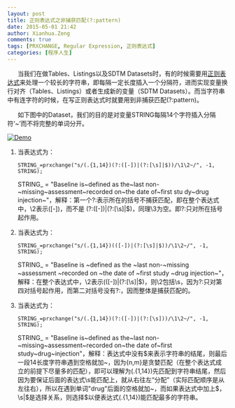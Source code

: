 ```yaml
---
layout: post
title: 正则表达式之非捕获匹配(?:pattern)
date: 2015-05-01 21:42
author: Xianhua.Zeng
comments: true
tags: [PRXCHANGE, Regular Expression, 正则表达式]
categories: [程序人生]
---
```

<p>      当我们在做Tables、Listings以及SDTM Datasets时，有的时候需要用<span style="text-decoration: underline;"><a href="http://zh.wikipedia.org/zh/%E6%AD%A3%E5%88%99%E8%A1%A8%E8%BE%BE%E5%BC%8F" target="_blank">正则表达式</a></span>来处理一个较长的字符串，即每隔一定长度插入一个分隔符，进而实现变量换行对齐（Tables、Listings）或者生成新的变量（SDTM Datasets）。而当字符串中有连字符的时候，在写正则表达式时就要用到非捕获匹配(?:pattern)。<!--more--></p><p>      如下图中的Dataset，我们的目的是对变量STRING每隔14个字符插入分隔符‘~’而不将完整的单词分开。</p><p><a href="http://www.xianhuazeng.com/cn/wp-content/uploads/2015/05/Demo.jpg"><img class="aligncenter size-full" src="http://www.xianhuazeng.com/cn/wp-content/uploads/2015/05/Demo.jpg" alt="Demo" /></a></p><ol><li>当表达式为：<pre><code>STRING_=prxchange("s/(.{1,14})(?:([-])|(?:[\s]|$))/\1\2~/", -1, STRING);
</code></pre><p>STRING_ = "Baseline is~defined as the~last non-~missing~assessment~recorded on~the date of~first stu dy~drug injection~"，解释：第一个?:表示所在的括号不捕获匹配，即在整个表达式中，\2表示([-])，而不是 (?:([-])|(?:[\s]|$)，同理\3为空。即?:只对所在括号起作用。</p></li><li>当表达式为：<pre><code>STRING_=prxchange("s/(.{1,14})(([-])|(?:[\s]|$))/\1\2~/", -1, STRING);
</code></pre><p>STRING_ = "Baseline is ~defined as the ~last non-~missing ~assessment ~recorded on ~the date of ~first study ~drug injection~"，解释：在整个表达式中，\2表示(([-])|(?:[\s]|$)，则\2包括\s，因为?:只对第四对括号起作用，而第二对括号没有?:，因而整体是捕获匹配的。</p></li><li>当表达式为：<pre><code>STRING_=prxchange("s/(.{1,14})(?:([-])|(?:[\s]))/\1\2~/", -1, STRING);
</code></pre><p>STRING_ = "Baseline is~defined as the~last non-~missing~assessment~recorded on~the date of~first study~drug~injection"，解释：表达式中没有$来表示字符串的结尾，则最后一段14长度字符串遇到空格就加~，因为{n,m}是贪婪匹配（在整个表达式成立的前提下尽量多的匹配），即可以理解为(.{1,14})先匹配到字符串结尾，然后因为要保证后面的表达式\s能匹配上，就从右往左“分配”（实际匹配顺序是从左往右），所以在遇到单词"drug"后面的空格就加~，而如果表达式中加上$，\s|$是选择关系，则选择$以便表达式(.{1,14})能匹配最多的字符串。</p></li></ol>
